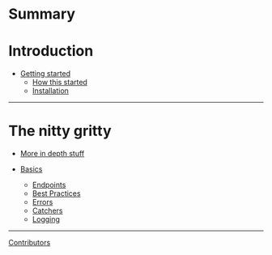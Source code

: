 # Summary
# Introduction

- [Getting started](./intro/introduction.md)
    - [How this started](./intro/how_this_started.md)
    - [Installation](./intro/installation.md)

---
# The nitty gritty

- [More in depth stuff](./in_depth/in_depth.md)

- [Basics]()
    - [Endpoints]()
    - [Best Practices]()
    - [Errors]()
    - [Catchers]()
    - [Logging]()

---

[Contributors](./contributors.md)